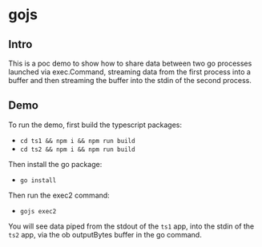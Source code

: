 # gojs

## Intro
This is a poc demo to show how to share data between two go processes launched via exec.Command, streaming data from the first process into a buffer and then streaming the buffer into the stdin of the second process.

## Demo
To run the demo, first build the typescript packages:
- `cd ts1 && npm i && npm run build`
- `cd ts2 && npm i && npm run build`

Then install the go package:
- `go install`

Then run the exec2 command:
- `gojs exec2`

You will see data piped from the stdout of the `ts1` app, into the stdin of the `ts2` app, via the ob outputBytes buffer in the go command.